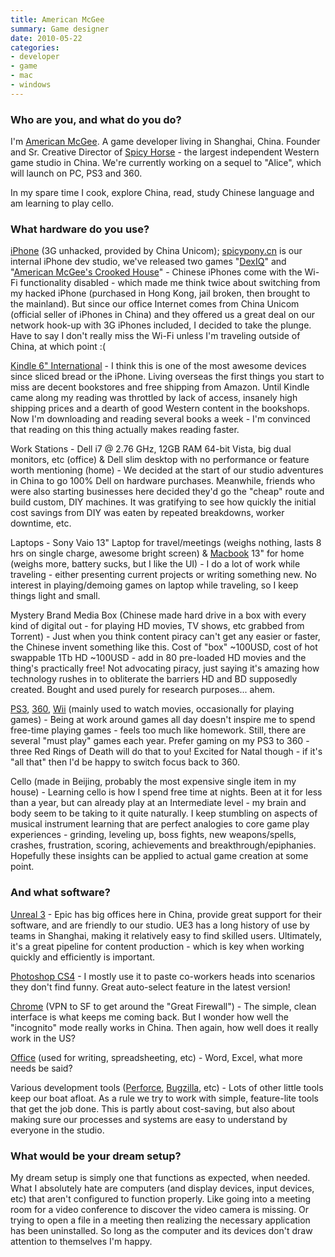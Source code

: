 ```yaml
---
title: American McGee
summary: Game designer
date: 2010-05-22
categories:
- developer
- game
- mac
- windows
---
```


### Who are you, and what do you do?

I'm [American McGee](http://www.americanmcgee.com/ "American's site."). A game developer living in Shanghai, China. Founder and Sr. Creative Director of [Spicy Horse](http://www.spicyhorse.com/home.html "American's gaming company.") - the largest independent Western game studio in China. We're currently working on a sequel to "Alice", which will launch on PC, PS3 and 360.

In my spare time I cook, explore China, read, study Chinese language and am learning to play cello.

### What hardware do you use?

[iPhone][iphone-3g] (3G unhacked, provided by China Unicom); [spicypony.cn](http://spicypony.cn/) is our internal iPhone dev studio, we've released two games "[DexIQ][dexiq-ios]" and "[American McGee's Crooked House][crooked-house-ios]" - Chinese iPhones come with the Wi-Fi functionality disabled - which made me think twice about switching from my hacked iPhone (purchased in Hong Kong, jail broken, then brought to the mainland). But since our office Internet comes from China Unicom (official seller of iPhones in China) and they offered us a great deal on our network hook-up with 3G iPhones included, I decided to take the plunge. Have to say I don't really miss the Wi-Fi unless I'm traveling outside of China, at which point :(

[Kindle 6" International][kindle] - I think this is one of the most awesome devices since sliced bread or the iPhone. Living overseas the first things you start to miss are decent bookstores and free shipping from Amazon. Until Kindle came along my reading was throttled by lack of access, insanely high shipping prices and a dearth of good Western content in the bookshops. Now I'm downloading and reading several books a week - I'm convinced that reading on this thing actually makes reading faster.

Work Stations - Dell i7 @ 2.76 GHz, 12GB RAM 64-bit Vista, big dual monitors, etc (office) & Dell slim desktop with no performance or feature worth mentioning (home) - We decided at the start of our studio adventures in China to go 100% Dell on hardware purchases. Meanwhile, friends who were also starting businesses here decided they'd go the "cheap" route and build custom, DIY machines. It was gratifying to see how quickly the initial cost savings from DIY was eaten by repeated breakdowns, worker downtime, etc.

Laptops - Sony Vaio 13" Laptop for travel/meetings (weighs nothing, lasts 8 hrs on single charge, awesome bright screen) & [Macbook][] 13" for home (weighs more, battery sucks, but I like the UI) - I do a lot of work while traveling - either presenting current projects or writing something new. No interest in playing/demoing games on laptop while traveling, so I keep things light and small.

Mystery Brand Media Box (Chinese made hard drive in a box with every kind of digital out - for playing HD movies, TV shows, etc grabbed from Torrent) - Just when you think content piracy can't get any easier or faster, the Chinese invent something like this. Cost of "box" ~100USD, cost of hot swappable 1Tb HD ~100USD - add in 80 pre-loaded HD movies and the thing's practically free! Not advocating piracy, just saying it's amazing how technology rushes in to obliterate the barriers HD and BD supposedly created. Bought and used purely for research purposes... ahem.

[PS3][], [360][xbox-360], [Wii][] (mainly used to watch movies, occasionally for playing games) - Being at work around games all day doesn't inspire me to spend free-time playing games - feels too much like homework. Still, there are several "must play" games each year. Prefer gaming on my PS3 to 360 - three Red Rings of Death will do that to you! Excited for Natal though - if it's "all that" then I'd be happy to switch focus back to 360.

Cello (made in Beijing, probably the most expensive single item in my house) - Learning cello is how I spend free time at nights. Been at it for less than a year, but can already play at an Intermediate level - my brain and body seem to be taking to it quite naturally. I keep stumbling on aspects of musical instrument learning that are perfect analogies to core game play experiences - grinding, leveling up, boss fights, new weapons/spells, crashes, frustration, scoring, achievements and breakthrough/epiphanies. Hopefully these insights can be applied to actual game creation at some point.

### And what software?

[Unreal 3][unreal-engine] - Epic has big offices here in China, provide great support for their software, and are friendly to our studio. UE3 has a long history of use by teams in Shanghai, making it relatively easy to find skilled users. Ultimately, it's a great pipeline for content production - which is key when working quickly and efficiently is important.

[Photoshop CS4][photoshop] - I mostly use it to paste co-workers heads into scenarios they don't find funny. Great auto-select feature in the latest version!

[Chrome][] (VPN to SF to get around the "Great Firewall") - The simple, clean interface is what keeps me coming back. But I wonder how well the "incognito" mode really works in China. Then again, how well does it really work in the US?

[Office][] (used for writing, spreadsheeting, etc) - Word, Excel, what more needs be said?

Various development tools ([Perforce][], [Bugzilla][], etc) - Lots of other little tools keep our boat afloat. As a rule we try to work with simple, feature-lite tools that get the job done. This is partly about cost-saving, but also about making sure our processes and systems are easy to understand by everyone in the studio.

### What would be your dream setup?

My dream setup is simply one that functions as expected, when needed. What I absolutely hate are computers (and display devices, input devices, etc) that aren't configured to function properly. Like going into a meeting room for a video conference to discover the video camera is missing. Or trying to open a file in a meeting then realizing the necessary application has been uninstalled. So long as the computer and its devices don't draw attention to themselves I'm happy.

[bugzilla]: https://www.bugzilla.org/ "An open-source bug tracking system."
[chrome]: https://www.google.com/intl/en/chrome/ "A WebKit-based browser, where each tab runs in its own thread."
[crooked-house-ios]: https://apps.apple.com/us/app/american-mcgees-crooked-house/id363493706 "A puzzle game for the iPhone"
[dexiq-ios]: https://apps.apple.com/us/app/dexiq/id343820907 "A dual IQ and dexterity game for the iPhone."
[iphone-3g]: https://en.wikipedia.org/wiki/IPhone_3G "A smartphone."
[kindle]: http://web.archive.org/web/20230315012831/http://www.amazon.com/Kindle-Ereader-ebook-reader/dp/B007HCCNJU/ "A digital book reader."
[macbook]: https://en.wikipedia.org/wiki/MacBook "A laptop."
[office]: https://www.microsoft.com/en-us/microsoft-365 "An office productivity suite."
[perforce]: https://www.perforce.com/ "A software configuration and deploy suite."
[photoshop]: https://www.adobe.com/products/photoshop.html "A bitmap image editor."
[ps3]: https://www.playstation.com/en-us/ "A shiny gaming console from Sony."
[unreal-engine]: https://www.unrealengine.com/en-US/what-is-unreal-engine-4 "A 3D game engine."
[wii]: https://www.nintendo.com/wii/ "A unique gaming console."
[xbox-360]: https://www.xbox.com/en-US/Xbox360 "A gaming console."
